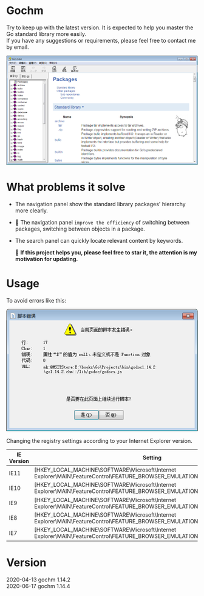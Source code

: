 # Gochm
Try to keep up with the latest version. It is expected to help you master the Go standard library more easily.  
If you have any suggestions or requirements, please feel free to contact me by email.

![Cover](image/cover1.14.4.png)

# What problems it solve
+ The navigation panel show the standard library packages' hierarchy more clearly.   
+ 🌟 The navigation panel `improve the efficiency` of switching between packages, switching between objects in a package.    
+ The search panel can quickly locate relevant content by keywords.  

  🚀 **If this project helps you, please feel free to star it, the attention is my motivation for updating.**



# Usage
To avoid errors like this:

![Error](image/error.png)

Changing the registry settings according to your Internet Explorer version.


|  IE Version    | Setting       |
| -------------  | ------------- |
| IE11 | [HKEY_LOCAL_MACHINE\SOFTWARE\Microsoft\Internet Explorer\MAIN\FeatureControl\FEATURE_BROWSER_EMULATION]"hh.exe"=dword:00002AF8  |
| IE10 | [HKEY_LOCAL_MACHINE\SOFTWARE\Microsoft\Internet Explorer\MAIN\FeatureControl\FEATURE_BROWSER_EMULATION]"hh.exe"=dword:00002710  |
| IE9  | [HKEY_LOCAL_MACHINE\SOFTWARE\Microsoft\Internet Explorer\MAIN\FeatureControl\FEATURE_BROWSER_EMULATION]"hh.exe"=dword:00002328  |
| IE8  | [HKEY_LOCAL_MACHINE\SOFTWARE\Microsoft\Internet Explorer\MAIN\FeatureControl\FEATURE_BROWSER_EMULATION]"hh.exe"=dword:00001F40  |
| IE7  | [HKEY_LOCAL_MACHINE\SOFTWARE\Microsoft\Internet Explorer\MAIN\FeatureControl\FEATURE_BROWSER_EMULATION]"hh.exe"=dword:00001B58  |

# Version
2020-04-13 gochm 1.14.2  
2020-06-17 gochm 1.14.4
